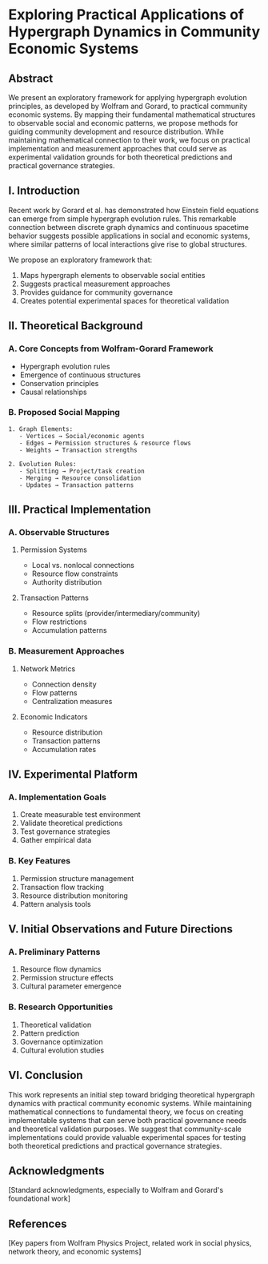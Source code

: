 # Exploring Practical Applications of Hypergraph Dynamics in Community Economic Systems

## Abstract
We present an exploratory framework for applying hypergraph evolution principles, as developed by Wolfram and Gorard, to practical community economic systems. By mapping their fundamental mathematical structures to observable social and economic patterns, we propose methods for guiding community development and resource distribution. While maintaining mathematical connection to their work, we focus on practical implementation and measurement approaches that could serve as experimental validation grounds for both theoretical predictions and practical governance strategies.

## I. Introduction

Recent work by Gorard et al. has demonstrated how Einstein field equations can emerge from simple hypergraph evolution rules. This remarkable connection between discrete graph dynamics and continuous spacetime behavior suggests possible applications in social and economic systems, where similar patterns of local interactions give rise to global structures.

We propose an exploratory framework that:
1. Maps hypergraph elements to observable social entities
2. Suggests practical measurement approaches
3. Provides guidance for community governance
4. Creates potential experimental spaces for theoretical validation

## II. Theoretical Background

### A. Core Concepts from Wolfram-Gorard Framework
- Hypergraph evolution rules
- Emergence of continuous structures
- Conservation principles
- Causal relationships

### B. Proposed Social Mapping
```
1. Graph Elements:
   - Vertices → Social/economic agents
   - Edges → Permission structures & resource flows
   - Weights → Transaction strengths

2. Evolution Rules:
   - Splitting → Project/task creation
   - Merging → Resource consolidation
   - Updates → Transaction patterns
```

## III. Practical Implementation

### A. Observable Structures
1. Permission Systems
   - Local vs. nonlocal connections
   - Resource flow constraints
   - Authority distribution

2. Transaction Patterns
   - Resource splits (provider/intermediary/community)
   - Flow restrictions
   - Accumulation patterns

### B. Measurement Approaches
1. Network Metrics
   - Connection density
   - Flow patterns
   - Centralization measures

2. Economic Indicators
   - Resource distribution
   - Transaction patterns
   - Accumulation rates

## IV. Experimental Platform

### A. Implementation Goals
1. Create measurable test environment
2. Validate theoretical predictions
3. Test governance strategies
4. Gather empirical data

### B. Key Features
1. Permission structure management
2. Transaction flow tracking
3. Resource distribution monitoring
4. Pattern analysis tools

## V. Initial Observations and Future Directions

### A. Preliminary Patterns
1. Resource flow dynamics
2. Permission structure effects
3. Cultural parameter emergence

### B. Research Opportunities
1. Theoretical validation
2. Pattern prediction
3. Governance optimization
4. Cultural evolution studies

## VI. Conclusion

This work represents an initial step toward bridging theoretical hypergraph dynamics with practical community economic systems. While maintaining mathematical connections to fundamental theory, we focus on creating implementable systems that can serve both practical governance needs and theoretical validation purposes. We suggest that community-scale implementations could provide valuable experimental spaces for testing both theoretical predictions and practical governance strategies.

## Acknowledgments
[Standard acknowledgments, especially to Wolfram and Gorard's foundational work]

## References
[Key papers from Wolfram Physics Project, related work in social physics, network theory, and economic systems]